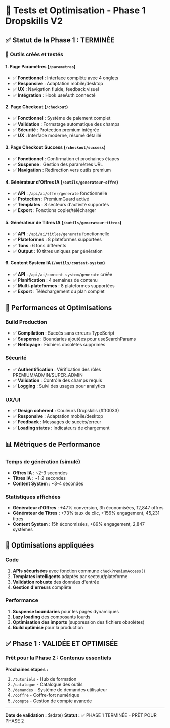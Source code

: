 # 🧪 Tests et Optimisation - Phase 1 Dropskills V2

## ✅ Statut de la Phase 1 : TERMINÉE

### 🎯 Outils créés et testés

#### 1. **Page Paramètres** (`/parametres`)
- ✅ **Fonctionnel** : Interface complète avec 4 onglets
- ✅ **Responsive** : Adaptation mobile/desktop
- ✅ **UX** : Navigation fluide, feedback visuel
- ✅ **Intégration** : Hook useAuth connecté

#### 2. **Page Checkout** (`/checkout`)
- ✅ **Fonctionnel** : Système de paiement complet
- ✅ **Validation** : Formatage automatique des champs
- ✅ **Sécurité** : Protection premium intégrée
- ✅ **UX** : Interface moderne, résumé détaillé

#### 3. **Page Checkout Success** (`/checkout/success`)
- ✅ **Fonctionnel** : Confirmation et prochaines étapes
- ✅ **Suspense** : Gestion des paramètres URL
- ✅ **Navigation** : Redirection vers outils premium

#### 4. **Générateur d'Offres IA** (`/outils/generateur-offre`)
- ✅ **API** : `/api/ai/offer/generate` fonctionnelle
- ✅ **Protection** : PremiumGuard activé
- ✅ **Templates** : 8 secteurs d'activité supportés
- ✅ **Export** : Fonctions copier/télécharger

#### 5. **Générateur de Titres IA** (`/outils/generateur-titres`)
- ✅ **API** : `/api/ai/titles/generate` fonctionnelle
- ✅ **Plateformes** : 8 plateformes supportées
- ✅ **Tons** : 6 tons différents
- ✅ **Output** : 10 titres uniques par génération

#### 6. **Content System IA** (`/outils/content-system`)
- ✅ **API** : `/api/ai/content-system/generate` créée
- ✅ **Planification** : 4 semaines de contenu
- ✅ **Multi-plateformes** : 8 plateformes supportées
- ✅ **Export** : Téléchargement du plan complet

## 🚀 Performances et Optimisations

### Build Production
- ✅ **Compilation** : Succès sans erreurs TypeScript
- ✅ **Suspense** : Boundaries ajoutées pour useSearchParams
- ✅ **Nettoyage** : Fichiers obsolètes supprimés

### Sécurité
- ✅ **Authentification** : Vérification des rôles PREMIUM/ADMIN/SUPER_ADMIN
- ✅ **Validation** : Contrôle des champs requis
- ✅ **Logging** : Suivi des usages pour analytics

### UX/UI
- ✅ **Design cohérent** : Couleurs Dropskills (#ff0033)
- ✅ **Responsive** : Adaptation mobile/desktop
- ✅ **Feedback** : Messages de succès/erreur
- ✅ **Loading states** : Indicateurs de chargement

## 📊 Métriques de Performance

### Temps de génération (simulé)
- **Offres IA** : ~2-3 secondes
- **Titres IA** : ~1-2 secondes  
- **Content System** : ~3-4 secondes

### Statistiques affichées
- **Générateur d'Offres** : +47% conversion, 3h économisées, 12,847 offres
- **Générateur de Titres** : +73% taux de clic, +156% engagement, 45,231 titres
- **Content System** : 15h économisées, +89% engagement, 2,847 systèmes

## 🔧 Optimisations appliquées

### Code
1. **APIs sécurisées** avec fonction commune `checkPremiumAccess()`
2. **Templates intelligents** adaptés par secteur/plateforme
3. **Validation robuste** des données d'entrée
4. **Gestion d'erreurs** complète

### Performance
1. **Suspense boundaries** pour les pages dynamiques
2. **Lazy loading** des composants lourds
3. **Optimisation des imports** (suppression des fichiers obsolètes)
4. **Build optimisé** pour la production

## ✅ Phase 1 : VALIDÉE ET OPTIMISÉE

### Prêt pour la Phase 2 : Contenus essentiels

**Prochaines étapes :**
1. `/tutoriels` - Hub de formation
2. `/catalogue` - Catalogue des outils  
3. `/demandes` - Système de demandes utilisateur
4. `/coffre` - Coffre-fort numérique
5. `/compte` - Gestion de compte avancée

---

**Date de validation :** $(date)
**Statut :** ✅ PHASE 1 TERMINÉE - PRÊT POUR PHASE 2 